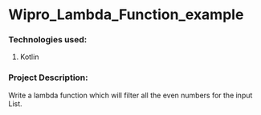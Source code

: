# Wipro_Lambda_Function_example

### Technologies used:
1. Kotlin

### Project Description:
Write a lambda function which will filter all the even numbers for the input List<Int>.
